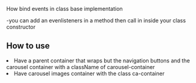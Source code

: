 How bind events in class base implementation

-you can add an evenlisteners in a method then call in inside your class constructor

## How to use

<li>Have a parent container that wraps but the navigation buttons and the carousel container with a className of <span>carousel-container</span></li>
<li>Have carousel images container with the class  <span>ca-container</span></li>

